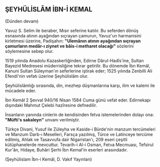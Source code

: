 ## ŞEYHÜLİSLÂM İBN-İ KEMAL

(Dünden devam)

Yavuz S. Selim ile beraber, Mısır seferine katılır. Bu seferden dönüş esnasında atının ayağından sıçrayan ça­murun, Yavuz'un harmanisini kirletmesi üzerine, Padi­şahın: **"Ulemânın atının ayağından sıçrayan çamurla­rın medâr-ı ziynet ve bâis-i metharet olacağı"** sözlerini söylemesine sebep olur.

1519 yılında Anadolu Kazaskerliğinden, Edirne Dârul-Hadîs'ine, Sultan Bayezid Medresesi müderrisli­ğine tekrar getirilir. Bu dönemde İbn Kemâl, Kanuni Sultan Süleyman'ın seferlerine iştirak eder; 1525 yılında Zenbilli Ali Efendi'nin vefatı üzerine Şeyhülislâm olur.

Şeyhülislâmlığı sırasında, din, mezhep düşmanlarına karşı, ilim ve kalemi ile mücadele eder.

İbn Kemâl 2 Şevval 940/16 Nisan 1584 Cuma günü vefat eder. Edirnekapı dışındaki Mahmut Çelebi hazîresine defnedilir.

İnsanların yanında cinlerin de kendisinden fetva iste­melerinden dolayı ona: **"Müfti's sakaleyn"** unvanı ve­rilmiştir.

Türkçe Divani, Yusuf ile Züleyha ve Kaside-i Bürde'nin manzum tercümeleri ve Manzum Darb-ı Mesel­leri, Farsça yazılmış, Türce ve Latinceye tercüme edil­miş, Ahlak ve Tasavvufa dair Nigaristan'ı, 209 eseri çe­şitli kütüphanelerde mevcuttur. Tevarih-i Al-i Osman, Fetva Mecmuası, Tefsirul Kur'ân, Hidaye, Buhâri Şerhi İbn Kemal'in eserleri arasındadır.

(Şeyhülislam İbn-i Kemâl, D. Vakıf Yayınları)
